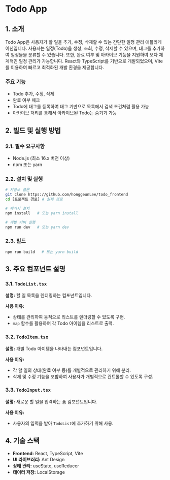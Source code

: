 # Todo App

## 1. 소개

Todo App은 사용자가 할 일을 추가, 수정, 삭제할 수 있는 간단한 일정 관리 애플리케이션입니다. 사용자는 일정(Todo)을 생성, 조회, 수정, 삭제할 수 있으며, 태그를 추가하여 일정들을 분류할 수 있습니다. 또한, 완료 여부 및 아카이브 기능을 지원하여 보다 체계적인 일정 관리가 가능합니다.
React와 TypeScript를 기반으로 개발되었으며, Vite를 이용하여 빠르고 최적화된 개발 환경을 제공합니다.

### 주요 기능

- Todo 추가, 수정, 삭제
- 완료 여부 체크
- Todo에 태그를 등록하여 태그 기반으로 목록에서 검색 조건처럼 활용 가능
- 아카이브 처리를 통해서 아카이브된 Todo는 숨기기 가능

## 2. 빌드 및 실행 방법

### 2.1. 필수 요구사항

- Node.js (최소 16.x 버전 이상)
- npm 또는 yarn

### 2.2. 설치 및 실행

```sh
# 저장소 클론
git clone https://github.com/honggeunLee/todo_frontend
cd [프로젝트 경로] # 실제 경로

# 패키지 설치
npm install   # 또는 yarn install

# 개발 서버 실행
npm run dev   # 또는 yarn dev
```

### 2.3. 빌드

```sh
npm run build   # 또는 yarn build
```

## 3. 주요 컴포넌트 설명

### 3.1. `TodoList.tsx`

**설명:** 할 일 목록을 렌더링하는 컴포넌트입니다.

**사용 이유:**

- 상태를 관리하여 동적으로 리스트를 렌더링할 수 있도록 구현.
- `map` 함수를 활용하여 각 Todo 아이템을 리스트로 출력.

### 3.2. `TodoItem.tsx`

**설명:** 개별 Todo 아이템을 나타내는 컴포넌트입니다.

**사용 이유:**

- 각 할 일의 상태(완료 여부 등)를 개별적으로 관리하기 위해 분리.
- 삭제 및 수정 기능을 포함하여 사용자가 개별적으로 컨트롤할 수 있도록 구성.

### 3.3. `TodoInput.tsx`

**설명:** 새로운 할 일을 입력하는 폼 컴포넌트입니다.

**사용 이유:**

- 사용자의 입력을 받아 `TodoList`에 추가하기 위해 사용.

## 4. 기술 스택

- **Frontend:** React, TypeScript, Vite
- **UI 라이브러리:** Ant Design
- **상태 관리:** useState, useReducer
- **데이터 저장:** LocalStorage


